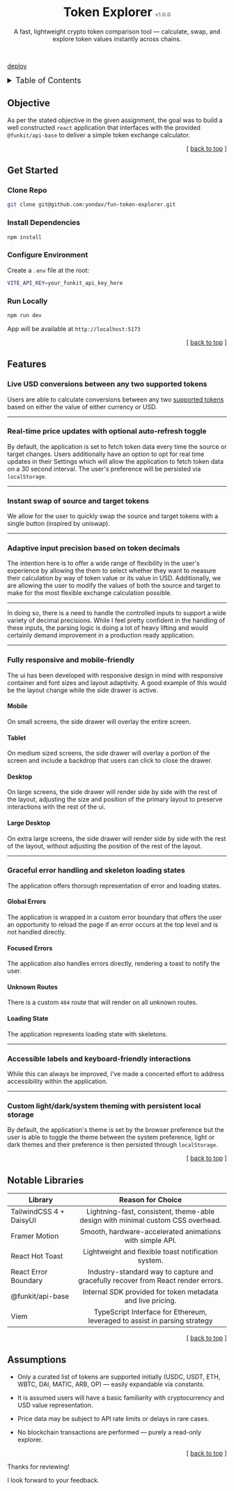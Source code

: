 <!-- Top -->
<a id="readme-top"></a>

<!-- Header -->
<div align="center">
	<h1 align="center">
		Token Explorer
		<span style="font-size: 12px; color: grey;">
			v1.0.0
		</span>
	</h1>
	<p align="center">
    A fast, lightweight crypto token comparison tool — calculate, swap, and explore token values instantly across chains.
  </p>
</div>
<br />

[deploy](https://fun-token-explorer.vercel.app/explorer)

<!-- Table of Contents -->

<details>
    <summary style="font-size: 18px;">Table of Contents</summary>
    <ul>
      <li><a href="#objective">Objective</a></li>
      <li>
        <a href="#get-started">Get Started</a>
        <ul>
          <li><a href="#clone-repo">Clone Repo</a></li>
          <li><a href="#install-dependencies">Install Dependencies</a></li>
          <li><a href="#configure-environment">Configure Environment</a></li>
          <li><a href="#run-locally">Run Locally</a></li>
        </ul>
      </li>
      <li><a href="#features">Features</a></li>
      <li><a href="#notable-libraries">Notable Libraries</a></li>
      <li><a href="#assumptions">Assumptions</a></li>
    </ul>
  </details>

<!-- Objective -->

## Objective
As per the stated objective in the given assignment, the goal was to build a well constructed `react` application that interfaces with the provided `@funkit/api-base` to deliver a simple token exchange calculator.


<p align="right">
	[
	<a href="#readme-top">
	back to top</a>
	]
</p>

<!-- Get Started -->

## Get Started

### Clone Repo
```bash
git clone git@github.com:yondav/fun-token-explorer.git
```

### Install Dependencies
```bash
npm install
```

### Configure Environment
Create a `.env` file at the root:
```bash
VITE_API_KEY=your_funkit_api_key_here
```

### Run Locally
```bash
npm run dev
```

App will be available at `http://localhost:5173`



<p align="right">
	[
	<a href="#readme-top">
	back to top</a>
	]
</p>

<!-- Features -->

## Features

### Live USD conversions between any two supported tokens
Users are able to calculate conversions between any two [supported tokens](#supported-tokens) based on either the value of either currency or USD.

---

### Real-time price updates with optional auto-refresh toggle
By default, the application is set to fetch token data every time the source or target changes. Users additionally have an option to opt for real time updates in their Settings which will allow the application to fetch token data on a 30 second interval. The user's preference will be persisted via `localStorage`.

---

### Instant swap of source and target tokens
We allow for the user to quickly swap the source and target tokens with a single button (inspired by uniswap).

---

### Adaptive input precision based on token decimals
The intention here is to offer a wide range of flexibility in the user's experience by allowing the them to select whether they want to measure their calculation by way of token value or its value in USD. Additionally, we are allowing the user to modify the values of both the source and target to make for the most flexible exchange calculation possible.

---

In doing so, there is a need to handle the controlled inputs to support a wide variety of decimal precisions. While I feel pretty confident in the handling of these inputs, the parsing logic is doing a lot of heavy lifting and would certainly demand improvement in a production ready application.

---

### Fully responsive and mobile-friendly
The ui has been developed with responsive design in mind with responsive container and font sizes and layout adaptivity. A good example of this would be the layout change while the side drawer is active.

#### Mobile
On small screens, the side drawer will overlay the entire screen.

#### Tablet
On medium sized screens, the side drawer will overlay a portion of the screen and include a backdrop that users can click to close the drawer.

#### Desktop
On large screens, the side drawer will render side by side with the rest of the layout, adjusting the size and position of the primary layout to preserve interactions with the rest of the ui.

#### Large Desktop
On extra large screens, the side drawer will render side by side with the rest of the layout, without adjusting the position of the rest of the layout.

---

### Graceful error handling and skeleton loading states
The application offers thorough representation of error and loading states.

#### Global Errors
The application is wrapped in a custom error boundary that offers the user an opportunity to reload the page if an error occurs at the top level and is not handled directly.

#### Focused Errors
The application also handles errors directly, rendering a toast to notify the user.

#### Unknown Routes
There is a custom `404` route that will render on all unknown routes.

#### Loading State
The application represents loading state with skeletons.

---

### Accessible labels and keyboard-friendly interactions
While this can always be improved, I've made a concerted effort to address accessibility within the application.

---

### Custom light/dark/system theming with persistent local storage
By default, the application's theme is set by the browser preference but the user is able to toggle the theme between the system preference, light or dark themes and their preference is then persisted through `localStorage`.

<p align="right">
	[
	<a href="#readme-top">
	back to top</a>
	]
</p>

<!-- Notable Libraries -->

## Notable Libraries

|         Library         |                                  Reason for Choice                                  |
|-------------------------|:-----------------------------------------------------------------------------------:|
| TailwindCSS 4 + DaisyUI |   Lightning-fast, consistent, theme-able design with minimal custom CSS overhead.   |
|      Framer Motion      |              Smooth, hardware-accelerated animations with simple API.              |
|     React Hot Toast     |                 Lightweight and flexible toast notification system.                 |
|   React Error Boundary   | Industry-standard way to capture and gracefully recover from React render errors. |
|     @funkit/api-base     |             Internal SDK provided for token metadata and live pricing.             |
|           Viem           |     TypeScript Interface for Ethereum, leveraged to assist in parsing strategy     |

<p align="right">
	[
	<a href="#readme-top">
	back to top</a>
	]
</p>

<!-- Assumptions -->

## Assumptions

- Only a curated list of tokens are supported initially (USDC, USDT, ETH, WBTC, DAI, MATIC, ARB, OP) — easily expandable via constants.

- It is assumed users will have a basic familiarity with cryptocurrency and USD value representation.

- Price data may be subject to API rate limits or delays in rare cases.

- No blockchain transactions are performed — purely a read-only explorer.

<p align="right">
	[
	<a href="#readme-top">
	back to top</a>
	]
</p>

Thanks for reviewing!

I look forward to your feedback.
